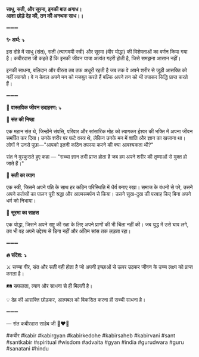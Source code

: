 **साधु, सती, और सूरमा, इनकी बात अगाध।**\
**आशा छोड़े देह की, तन की अनथक साध।।**

➖➖➖

**✨ अर्थ: ⤵**

इस दोहे में साधु (संत), सती (त्यागमयी स्त्री) और सूरमा (वीर योद्धा) की विशेषताओं का वर्णन किया गया है। कबीरदास जी कहते हैं कि इनकी जीवन यात्रा अत्यंत गहरी होती है, जिसे समझना आसान नहीं।

इनकी साधना, बलिदान और वीरता तब तक अधूरी रहती है जब तक वे अपने शरीर से जुड़ी आसक्ति को नहीं त्यागते। वे न केवल अपने मन को मजबूत करते हैं बल्कि अपने तन को भी तपाकर सिद्धि प्राप्त करते हैं।

➖➖➖

**🌾 वास्तविक जीवन उदाहरण: ⤵**

**🔹 संत की निष्ठा**

एक महान संत थे, जिन्होंने संपत्ति, परिवार और सांसारिक मोह को त्यागकर ईश्वर की भक्ति में अपना जीवन समर्पित कर दिया। उनके शरीर पर फटे वस्त्र थे, लेकिन उनके मन में शांति और ज्ञान का खजाना था। लोगों ने उनसे पूछा—"आपको इतनी कठिन तपस्या करने की क्या आवश्यकता थी?"

संत ने मुस्कुराते हुए कहा — "सच्चा ज्ञान तभी प्राप्त होता है जब हम अपने शरीर की तृष्णाओं से मुक्त हो जाते हैं।"

**🔹 सती का त्याग**

एक स्त्री, जिसने अपने पति के साथ हर कठिन परिस्थिति में धैर्य बनाए रखा। समाज के बंधनों से परे, उसने अपने कर्तव्यों का पालन पूरी श्रद्धा और आत्मसमर्पण से किया। उसने सुख-दुख की परवाह किए बिना अपने धर्म को निभाया।

**🔹 सूरमा का साहस**

एक योद्धा, जिसने अपने राष्ट्र की रक्षा के लिए अपने प्राणों की भी चिंता नहीं की। जब युद्ध में उसे घाव लगे, तब भी वह अपने उद्देश्य से डिगा नहीं और अंतिम सांस तक लड़ता रहा।

➖➖➖

**🔥 संदेश: ⤵**

⚔ सच्चा वीर, संत और सती वही होता है जो अपनी इच्छाओं से ऊपर उठकर जीवन के उच्च लक्ष्य को प्राप्त करता है।

🛤 सफलता, त्याग और साधना से ही मिलती है।

💡 देह की आसक्ति छोड़कर, आत्मबल को विकसित करना ही सच्ची साधना है।

➖➖➖

— संत कबीरदास साहेब जी 🙏❤️💯

#कबीर #kabir #kabirgyan #kabirkedohe #kabirsaheb #kabirvani #sant #santkabir #spiritual #wisdom #advaita #gyan #india #gurudwara #guru #sanatani #hindu
